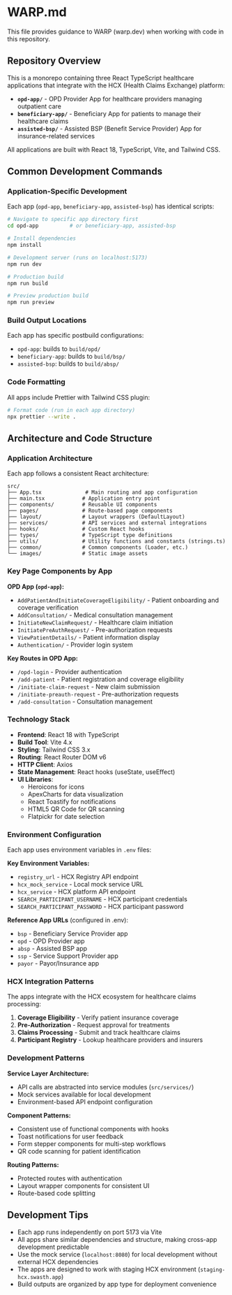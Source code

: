 # WARP.md

This file provides guidance to WARP (warp.dev) when working with code in this repository.

## Repository Overview

This is a monorepo containing three React TypeScript healthcare applications that integrate with the HCX (Health Claims Exchange) platform:

- **`opd-app/`** - OPD Provider App for healthcare providers managing outpatient care
- **`beneficiary-app/`** - Beneficiary App for patients to manage their healthcare claims
- **`assisted-bsp/`** - Assisted BSP (Benefit Service Provider) App for insurance-related services

All applications are built with React 18, TypeScript, Vite, and Tailwind CSS.

## Common Development Commands

### Application-Specific Development

Each app (`opd-app`, `beneficiary-app`, `assisted-bsp`) has identical scripts:

```bash
# Navigate to specific app directory first
cd opd-app          # or beneficiary-app, assisted-bsp

# Install dependencies
npm install

# Development server (runs on localhost:5173)
npm run dev

# Production build
npm run build

# Preview production build
npm run preview
```

### Build Output Locations

Each app has specific postbuild configurations:
- `opd-app`: builds to `build/opd/`
- `beneficiary-app`: builds to `build/bsp/`
- `assisted-bsp`: builds to `build/absp/`

### Code Formatting

All apps include Prettier with Tailwind CSS plugin:
```bash
# Format code (run in each app directory)
npx prettier --write .
```

## Architecture and Code Structure

### Application Architecture

Each app follows a consistent React architecture:

```
src/
├── App.tsx              # Main routing and app configuration
├── main.tsx            # Application entry point
├── components/         # Reusable UI components
├── pages/              # Route-based page components
├── layout/             # Layout wrappers (DefaultLayout)
├── services/           # API services and external integrations
├── hooks/              # Custom React hooks
├── types/              # TypeScript type definitions
├── utils/              # Utility functions and constants (strings.ts)
├── common/             # Common components (Loader, etc.)
└── images/             # Static image assets
```

### Key Page Components by App

**OPD App (`opd-app`):**
- `AddPatientAndInitiateCoverageEligibility/` - Patient onboarding and coverage verification
- `AddConsultation/` - Medical consultation management
- `InitiateNewClaimRequest/` - Healthcare claim initiation
- `InitiatePreAuthRequest/` - Pre-authorization requests
- `ViewPatientDetails/` - Patient information display
- `Authentication/` - Provider login system

**Key Routes in OPD App:**
- `/opd-login` - Provider authentication
- `/add-patient` - Patient registration and coverage eligibility
- `/initiate-claim-request` - New claim submission
- `/initiate-preauth-request` - Pre-authorization requests
- `/add-consultation` - Consultation management

### Technology Stack

- **Frontend**: React 18 with TypeScript
- **Build Tool**: Vite 4.x
- **Styling**: Tailwind CSS 3.x
- **Routing**: React Router DOM v6
- **HTTP Client**: Axios
- **State Management**: React hooks (useState, useEffect)
- **UI Libraries**: 
  - Heroicons for icons
  - ApexCharts for data visualization
  - React Toastify for notifications
  - HTML5 QR Code for QR scanning
  - Flatpickr for date selection

### Environment Configuration

Each app uses environment variables in `.env` files:

**Key Environment Variables:**
- `registry_url` - HCX Registry API endpoint
- `hcx_mock_service` - Local mock service URL
- `hcx_service` - HCX platform API endpoint
- `SEARCH_PARTICIPANT_USERNAME` - HCX participant credentials
- `SEARCH_PARTICIPANT_PASSWORD` - HCX participant password

**Reference App URLs** (configured in .env):
- `bsp` - Beneficiary Service Provider app
- `opd` - OPD Provider app
- `absp` - Assisted BSP app
- `ssp` - Service Support Provider app
- `payor` - Payor/Insurance app

### HCX Integration Patterns

The apps integrate with the HCX ecosystem for healthcare claims processing:

1. **Coverage Eligibility** - Verify patient insurance coverage
2. **Pre-Authorization** - Request approval for treatments
3. **Claims Processing** - Submit and track healthcare claims
4. **Participant Registry** - Lookup healthcare providers and insurers

### Development Patterns

**Service Layer Architecture:**
- API calls are abstracted into service modules (`src/services/`)
- Mock services available for local development
- Environment-based API endpoint configuration

**Component Patterns:**
- Consistent use of functional components with hooks
- Toast notifications for user feedback
- Form stepper components for multi-step workflows
- QR code scanning for patient identification

**Routing Patterns:**
- Protected routes with authentication
- Layout wrapper components for consistent UI
- Route-based code splitting

## Development Tips

- Each app runs independently on port 5173 via Vite
- All apps share similar dependencies and structure, making cross-app development predictable
- Use the mock service (`localhost:8080`) for local development without external HCX dependencies
- The apps are designed to work with staging HCX environment (`staging-hcx.swasth.app`)
- Build outputs are organized by app type for deployment convenience